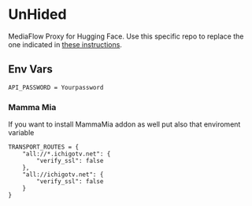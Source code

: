 # UnHided

MediaFlow Proxy for Hugging Face. Use this specific repo to replace the one indicated in [these instructions](https://github.com/mhdzumair/mediaflow-proxy?tab=readme-ov-file#option-3-hugging-face-space-deployment-guide-from-a-mediaflow-contributor).

## Env Vars
```
API_PASSWORD = Yourpassword
```
### Mamma Mia
If you want to install MammaMia addon as well put also that enviroment variable
```
TRANSPORT_ROUTES = {
    "all://*.ichigotv.net": {
        "verify_ssl": false
    },
    "all://ichigotv.net": {
        "verify_ssl": false
    }
}
```
